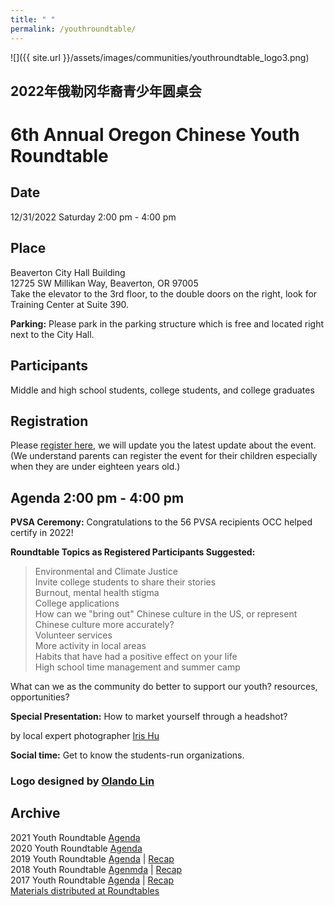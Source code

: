 ```yaml
---
title: " "
permalink: /youthroundtable/
---
```


![]({{ site.url }}/assets/images/communities/youthroundtable_logo3.png)

## 2022年俄勒冈华裔青少年圆桌会
# 6th Annual Oregon Chinese Youth Roundtable

## Date
12/31/2022 Saturday 2:00 pm - 4:00 pm

## Place

Beaverton City Hall Building  
12725 SW Millikan Way, Beaverton, OR 97005  
Take the elevator to the 3rd floor, to the double doors on the right, look for Training Center at Suite 390.  

**Parking:** Please park in the parking structure which is free and located right next to the City Hall.

## Participants

Middle and high school students, college students, and college graduates

## Registration

Please [register here](https://docs.google.com/forms/d/e/1FAIpQLSc946VK4VMu2ZZK_mgEl-2QBBaTOLoIwdgKmCw3K9CXkgN2Kg/viewform?usp=sf_link), we will update you the latest update about the event. (We understand parents can register the event for their children especially when they are under eighteen years old.)

## Agenda 2:00 pm - 4:00 pm

**PVSA Ceremony:** Congratulations to the 56 PVSA recipients OCC helped certify in 2022!

**Roundtable Topics as Registered Participants Suggested:**

> Environmental and Climate Justice  
> Invite college students to share their stories  
> Burnout, mental health stigma  
> College applications  
> How can we "bring out" Chinese culture in the US, or represent Chinese culture more accurately?  
> Volunteer services  
> More activity in local areas  
> Habits that have had a positive effect on your life  
> High school time management and summer camp  

What can we as the community do better to support our youth? resources, opportunities?

**Special Presentation:** How to market yourself through a headshot?

by local expert photographer [Iris Hu](https://www.lightbyiris.com/)

**Social time:** Get to know the students-run organizations.

### Logo designed by [Olando Lin](https://www.linkedin.com/in/olando-lin-3696ab37/)

## Archive

2021 Youth Roundtable [Agenda](/assets/pdf/youth-roundtable-2021.pdf)  
2020 Youth Roundtable [Agenda](/assets/pdf/youth-roundtable-2020.pdf)  
2019 Youth Roundtable [Agenda](/assets/pdf/youth-roundtable-2019.pdf) | [Recap](http://pdxchinese.org/youth-roundtable-2019-recap/)  
2018 Youth Roundtable [Agenmda](/assets/pdf/youth-roundtable-2018.pdf) | [Recap](http://pdxchinese.org/youth-roundtable-2018-recap/)  
2017 Youth Roundtable [Agenda](/assets/pdf/youth-roundtable-2017.pdf) | [Recap](http://pdxchinese.org/youth-roundtable-2017-recap/)  
[Materials distributed at Roundtables](http://pdxchinese.org/resources/benefits_resources/roundtable/)

